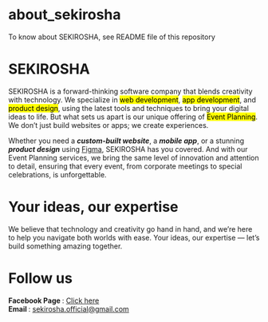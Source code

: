 # about_sekirosha
To know about SEKIROSHA, see README file of this repository

# SEKIROSHA 
SEKIROSHA is a forward-thinking software company that blends creativity with technology. We specialize in <mark>web development</mark>, <mark>app development</mark>, and <mark>product design</mark>, using the latest tools and techniques to bring your digital ideas to life. But what sets us apart is our unique offering of <mark>Event Planning</mark>. We don’t just build websites or apps; we create experiences.

Whether you need a <i><b>custom-built website</i></b>, a <i><b>mobile app</i></b>, or a stunning <i><b>product design</i></b> using <a href="https://www.figma.com/">Figma</a>, SEKIROSHA has you covered. And with our Event Planning services, we bring the same level of innovation and attention to detail, ensuring that every event, from corporate meetings to special celebrations, is unforgettable.
# Your ideas, our expertise 
We believe that technology and creativity go hand in hand, and we’re here to help you navigate both worlds with ease. Your ideas, our expertise — let’s build something amazing together.
# Follow us
<b> Facebook Page </b> : <a href="https://www.facebook.com/profile.php?id=61571348574848"> Click here </a>
<br> <b> Email </b> : <u>sekirosha.official@gmail.com </u> 
